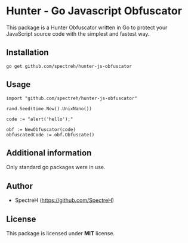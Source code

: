 <h1>Hunter - Go Javascript Obfuscator</h1>

This package is a Hunter Obfuscator written in Go to protect your JavaScript source code with the simplest and fastest way.

## Installation
```
go get github.com/spectreh/hunter-js-obfuscator
```
## Usage
```golang
import "github.com/spectreh/hunter-js-obfuscator"

rand.Seed(time.Now().UnixNano())

code := "alert('hello');"

obf := NewObfuscator(code)
obfuscatedCode := obf.Obfuscate()
```

## Additional information

Only standard go packages were in use.

## Author

* SpectreH (https://github.com/SpectreH)

## License

This package is licensed under **MIT** license.
